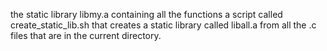the static library libmy.a containing all the functions
a script called create_static_lib.sh that creates a static library called liball.a from all the .c files that are in the current directory.
